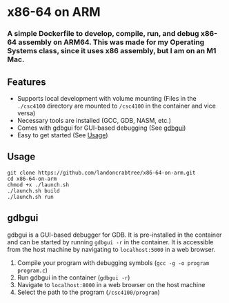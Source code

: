 # x86-64 on ARM
### A simple Dockerfile to develop, compile, run, and debug x86-64 assembly on ARM64. This was made for my Operating Systems class, since it uses x86 assembly, but I am on an M1 Mac.

## Features
* Supports local development with volume mounting (Files in the `./csc4100` directory are mounted to `/csc4100` in the container and vice versa)
* Necessary tools are installed (GCC, GDB, NASM, etc.)
* Comes with gdbgui for GUI-based debugging (See [gdbgui](#gdbgui))
* Easy to get started (See [Usage](#usage))

## Usage
```
git clone https://github.com/landoncrabtree/x86-64-on-arm.git
cd x86-64-on-arm
chmod +x ./launch.sh
./launch.sh build
./launch.sh run
```

## gdbgui
gdbgui is a GUI-based debugger for GDB. It is pre-installed in the container and can be started by running `gdbgui -r` in the container. It is accessible from the host machine by navigating to `localhost:5000` in a web browser.
1. Compile your program with debugging symbols (`gcc -g -o program program.c`)
2. Run gdbgui in the container (`gdbgui -r`)
3. Navigate to `localhost:8000` in a web browser on the host machine
4. Select the path to the program (`/csc4100/program`)
